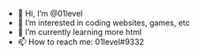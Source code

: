 - 👋 Hi, I’m @01level
- 👀 I’m interested in coding websites, games, etc
- 🌱 I’m currently learning more html
- 📫 How to reach me: 01level#9332
